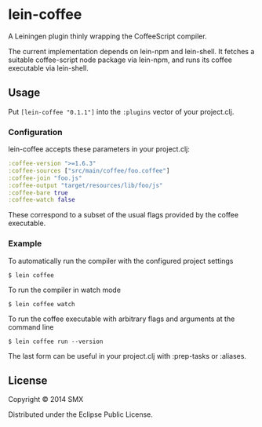 # lein-coffee

A Leiningen plugin thinly wrapping the CoffeeScript compiler.

The current implementation depends on lein-npm and lein-shell. It fetches a suitable coffee-script node package via lein-npm, and runs its coffee executable via lein-shell.

## Usage

Put `[lein-coffee "0.1.1"]` into the `:plugins` vector of your project.clj.

### Configuration

lein-coffee accepts these parameters in your project.clj:

```clj
:coffee-version ">=1.6.3"
:coffee-sources ["src/main/coffee/foo.coffee"]
:coffee-join "foo.js"
:coffee-output "target/resources/lib/foo/js"
:coffee-bare true
:coffee-watch false
```

These correspond to a subset of the usual flags provided by the coffee executable.

### Example

To automatically run the compiler with the configured project settings

    $ lein coffee

To run the compiler in watch mode

    $ lein coffee watch

To run the coffee executable with arbitrary flags and arguments at the command line

    $ lein coffee run --version

The last form can be useful in your project.clj with :prep-tasks or :aliases.

## License

Copyright © 2014 SMX

Distributed under the Eclipse Public License.
